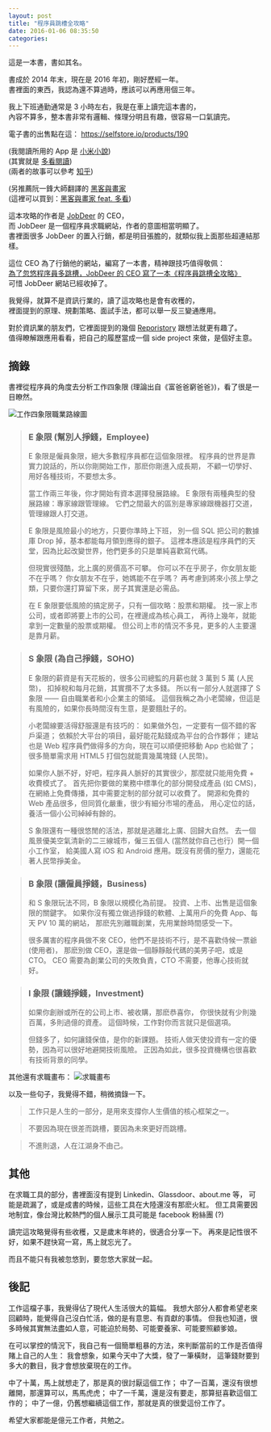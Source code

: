 ```yaml
---
layout: post
title: "程序員跳槽全攻略"
date: 2016-01-06 08:35:50
categories:
---
```


這是一本書，書如其名。

書成於 2014 年末，現在是 2016 年初，剛好歷經一年。   
書裡面的東西，我認為還不算過時，應該可以再應用個三年。   

我上下班通勤通常是 3 小時左右，我是在車上讀完這本書的，   
內容不算多，整本書非常有邏輯、條理分明且有趣，很容易一口氣讀完。   

電子書的出售點在這： https://selfstore.io/products/190

(我閱讀所用的 App 是 [小米小說](http://app.mi.com/detail/50784))   
(其實就是 [多看閱讀](http://app.mi.com/detail/1108))   
(兩者的故事可以參考 [知乎](https://www.zhihu.com/question/24425699))

(另推薦阮一鋒大師翻譯的 [黑客與畫家](http://www.ruanyifeng.com/docs/pg/)   
(這裡可以買到：[黑客與畫家 feat. 多看](http://www.duokan.com/book/246))

這本攻略的作者是 [JobDeer](http://jobdeer.com) 的 CEO，   
而 JobDeer 是一個程序員求職網站，作者的意圖相當明顯了。   
書裡面很多 JobDeer 的置入行銷，都是明目張膽的，就類似我上面那些超連結那樣。   

這位 CEO 為了行銷他的網站，編寫了一本書，精神跟技巧值得敬佩：   
[為了忽悠程序員多跳槽，JobDeer 的 CEO 寫了一本《程序員跳槽全攻略》](http://36kr.com/p/218962.html)   
可惜 JobDeer 網站已經收掉了。

我覺得，就算不是資訊行業的，讀了這攻略也是會有收穫的，   
裡面提到的原理、規劃策略、面試手法，都可以舉一反三變通應用。

對於資訊業的朋友們，它裡面提到的幾個 [Reporistory](https://github.com/geekcompany) 跟想法就更有趣了。   
值得瞭解跟應用看看，把自己的履歷當成一個 side project 來做，是個好主意。

## 摘錄

書裡從程序員的角度去分析工作四象限 (理論出自《富爸爸窮爸爸》)，看了很是一目瞭然。

![工作四象限職業路線圖](https://selfstore.io/uploads/attachment/file/77/roadmap.png)

> ### E 象限 (幫別人掙錢，Employee)
>
> E 象限是僱員象限，絕大多數程序員都在這個象限裡。
> 程序員的世界是靠實力說話的，所以你剛開始工作，那麽你剛進入成長期，
> 不顧一切學好、用好各種技術，不要想太多。
>
> 當工作兩三年後，你才開始有資本選擇發展路線。
> E 象限有兩種典型的發展路線：專家線跟管理線。
> 它們之間最大的區別是專家線跟機器打交道，管理線跟人打交道。
>
> E 象限是風險最小的地方，只要你準時上下班，
> 別一個 SQL 把公司的數據庫 Drop 掉，基本都能每月領到應得的銀子。
> 這裡本應該是程序員們的天堂，因為比起改變世界，他們更多的只是單純喜歡寫代碼。
>
> 但現實很殘酷，北上廣的房價高不可攀。
> 你可以不在乎房子，你女朋友能不在乎嗎？
> 你女朋友不在乎，她媽能不在乎嗎？
> 再考慮到將來小孩上學之類，只要你還打算留下來，房子其實還是必需品。
>
> 在 E 象限要低風險的搞定房子，只有一個攻略：股票和期權。
> 找一家上市公司，或者即將要上市的公司，在裡邊成為核心員工，
> 再待上幾年，就能拿到一定數量的股票或期權。
> 但公司上市的情況不多見，更多的人主要還是靠月薪。

> ### S 象限 (為自己掙錢，SOHO)
>
> E 象限的薪資是有天花板的，很多公司總監的月薪也就 3 萬到 5 萬 (人民幣)，
> 扣掉稅和每月花銷，其實攢不了太多錢。
> 所以有一部分人就選擇了 S 象限 —— 自由職業者和小企業主的領域。
> 這個我稱之為小老闆線，但這是有風險的，如果你長時間沒有生意，是要餓肚子的。
>
> 小老闆線要活得舒服還是有技巧的：
> 如果做外包，一定要有一個不錯的客戶渠道；
> 依賴於大平台的項目，最好能花點錢成為平台的合作夥伴；
> 建站也是 Web 程序員們做得多的方向，現在可以順便把移動 App 也給做了；
> 很多簡單需求用 HTML5 打個包就能賣幾萬塊錢 (人民幣)。
>
> 如果你人脈不好，好吧，程序員人脈好的其實很少，那麼就只能用免費 + 收費模式了。
> 首先把你要做的業務中標準化的部分開發成產品 (如 CMS)，
> 在網絡上免費傳播，其中需要定制的部分就可以收費了。
> 開源和免費的 Web 產品很多，但同質化嚴重，很少有細分市場的產品，
> 用心定位的話，養活一個小公司綽綽有餘的。
>
> S 象限還有一種很悠閒的活法，那就是逃離北上廣、回歸大自然。
> 去一個風景優美空氣清新的二三線城市，僱三五個人 (當然就你自己也行）開一個小工作室，
> 給美國人寫 iOS 和 Android 應用。既沒有房價的壓力，還能花著人民幣掙美金。

> ### B 象限 (讓僱員掙錢，Business)
> 
> 和 S 象限玩法不同，B 象限以規模化為前提。
> 投資、上市、出售是這個象限的關鍵字。
> 如果你沒有獨立做過掙錢的軟體、上萬用戶的免費 App、每天 PV 10 萬的網站，
> 那麽先別離職創業，先用業餘時間感受一下。
>
> 很多厲害的程序員做不來 CEO，他們不是技術不行，是不喜歡侍候一票爺 (使用者)，
> 那麽別做 CEO，還是做一個靜靜敲代碼的美男子吧，或是 CTO。
> CEO 需要為創業公司的失敗負責，CTO 不需要，他專心技術就好。

> ### I 象限 (讓錢掙錢，Investment)
>
> 如果你創辦或所在的公司上市、被收購，那麽恭喜你，
> 你很快就有少則幾百萬，多則過億的資產。
> 這個時候，工作對你而言就只是個選項。
>
> 但錢多了，如何讓錢保值，是你的新課題。
> 技術人做天使投資有一定的優勢，因為可以很好地避開技術風險。
> 正因為如此，很多投資機構也很喜歡有技術背景的同學。

其他還有求職畫布：
![求職畫布]( https://selfstore.io/uploads/attachment/file/76/jdcc.png )

以及一些句子，我覺得不錯，稍微摘錄一下。

> 工作只是人生的一部分，是用來支撐你人生價值的核心框架之一。   

> 不要因為現在很差而跳槽，要因為未來更好而跳槽。

> 不進則退，人在江湖身不由己。

## 其他

在求職工具的部分，書裡面沒有提到 Linkedin、Glassdoor、about.me 等，
可能是疏漏了，或是成書的時候，這些工具在大陸還沒有那麽火紅。
但工具需要因地制宜，像台灣比較熱門的個人展示工具可能是 facebook 粉絲團 (?)

讀完這攻略覺得有些收穫，又是歲末年終的，很適合分享一下。
再來是記性很不好，如果不趕快寫一寫，馬上就忘光了。

而且不能只有我被忽悠到，要忽悠大家就一起。

## 後記

工作這檔子事，我覺得佔了現代人生活很大的篇幅。
我想大部分人都會希望老來回顧時，能覺得自己沒白忙活，做的是有意思、有貢獻的事情。
但我也知道，很多時候其實無法盡如人意，可能迫於局勢、可能要養家、可能要照顧爹娘。

在可以掌控的情況下，我自己有一個簡單粗暴的方法，來判斷當前的工作是否值得賭上自己的人生：
我會想象，如果今天中了大獎，發了一筆橫財，
這筆錢財要到多大的數目，我才會想放棄現在的工作。

中了十萬，馬上就想走了，那是真的很討厭這個工作；
中了一百萬，還沒有很想離開，那還算可以，馬馬虎虎；
中了一千萬，還是沒有要走，那算挺喜歡這個工作的；
中了一億，仍舊想繼續這個工作，那就是真的很愛這份工作了。

希望大家都能是億元工作者，共勉之。
